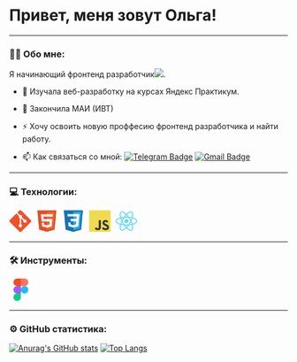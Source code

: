 # Привет, меня зовут Ольга!

---

### :man_technologist: Обо мне:

Я начинающий фронтенд разработчик<img src="https://media.giphy.com/media/WUlplcMpOCEmTGBtBW/giphy.gif" width="30px">. 

- :telescope: Изучала веб-разработку на курсах Яндекс Практикум.

- :seedling: Закончила МАИ (ИВТ)

- :zap: Хочу освоить новую проффесию фронтенд разработчика и найти работу.

- :mailbox: Как связаться со мной: [![Telegram Badge](https://img.shields.io/badge/-lebedevaolga-blue?style=flat&logo=Telegram&logoColor=white)](https://t.me/olyalebedeva1) [![Gmail Badge](https://img.shields.io/badge/-Gmail-red?style=flat&logo=Gmail&logoColor=white)](mailto:lebedeva160301@gmail.com)

---

### 💻 Технологии:

<div>
  <img src="https://github.com/devicons/devicon/blob/master/icons/git/git-original.svg" title="git" alt="git" width="40" height="40"/>&nbsp
  <img src="https://github.com/devicons/devicon/blob/master/icons/html5/html5-original.svg" title="html5" alt="html5" width="40" height="40"/>&nbsp
  <img src="https://github.com/devicons/devicon/blob/master/icons/css3/css3-original.svg" title="css" alt="css" width="40" height="40"/>&nbsp
  <img src="https://github.com/devicons/devicon/blob/master/icons/javascript/javascript-original.svg" title="javascript" alt="javascript" width="40" height="40"/>&nbsp
  <img src="https://github.com/devicons/devicon/blob/master/icons/react/react-original.svg" title="reactjs" alt="reactjs" width="40" height="40"/>&nbsp;
</div>

---

### 🛠 Инструменты:

<div>
  <img src="https://github.com/devicons/devicon/blob/master/icons/figma/figma-original.svg" title="figma" alt="figma" width="40" height="40"/>&nbsp;
</div>

---

### ⚙️ GitHub статистика:

[![Anurag's GitHub stats](https://github-readme-stats.vercel.app/api?username=olgalebedeva2001&show_icons=true)](https://github.com/anuraghazra/github-readme-stats)
[![Top Langs](https://github-readme-stats.vercel.app/api/top-langs/?username=olgalebedeva2001)](https://github.com/anuraghazra/github-readme-stats)
